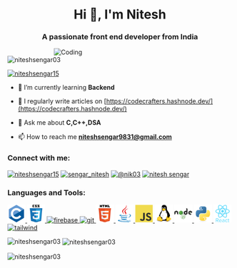 <h1 align="center">Hi 👋, I'm Nitesh</h1>
<h3 align="center">A passionate front end developer from India</h3>
<img align="right" alt="Coding" width="400" src="https://imgs.search.brave.com/i8w1UTNyQbUZEBssSIb2chfFqWvN88THXcROQ_reybY/rs:fit:860:0:0/g:ce/aHR0cHM6Ly90aHVt/YnMuZHJlYW1zdGlt/ZS5jb20vYi9wcm9n/cmFtbWVyLWNhcnRv/b24tY2hhcmFjdGVy/LXZlY3Rvci1pbGx1/c3RyYXRpb24tc3Vw/ZXItcHJvZmVzc2lv/bmFsLXByb2plY3Qt/bWFuYWdlci1mdW5u/eS1wZXJzb24teW9n/YS1wb3NlLTk3MjY1/OTk3LmpwZw">
<p align="left"> <img src="https://komarev.com/ghpvc/?username=niteshsengar03&label=Profile%20views&color=0e75b6&style=flat" alt="niteshsengar03" /> </p>

<p align="left"> <a href="https://twitter.com/niteshsengar15" target="blank"><img src="https://img.shields.io/twitter/follow/niteshsengar15?logo=twitter&style=for-the-badge" alt="niteshsengar15" /></a> </p>

- 🌱 I’m currently learning **Backend**

- 📝 I regularly write articles on [https://codecrafters.hashnode.dev/](https://codecrafters.hashnode.dev/)

- 💬 Ask me about **C,C++,DSA**

- 📫 How to reach me **niteshsengar9831@gmail.com**

<h3 align="left">Connect with me:</h3>
<p align="left">
<a href="https://twitter.com/niteshsengar15" target="blank"><img align="center" src="https://raw.githubusercontent.com/rahuldkjain/github-profile-readme-generator/master/src/images/icons/Social/twitter.svg" alt="niteshsengar15" height="30" width="40" /></a>
<a href="https://instagram.com/sengar_nitesh" target="blank"><img align="center" src="https://raw.githubusercontent.com/rahuldkjain/github-profile-readme-generator/master/src/images/icons/Social/instagram.svg" alt="sengar_nitesh" height="30" width="40" /></a>
<a href="https://hashnode.com/@nik03" target="blank"><img align="center" src="https://raw.githubusercontent.com/rahuldkjain/github-profile-readme-generator/master/src/images/icons/Social/hashnode.svg" alt="@nik03" height="30" width="40" /></a>
<a href="https://www.youtube.com/c/nitesh sengar" target="blank"><img align="center" src="https://raw.githubusercontent.com/rahuldkjain/github-profile-readme-generator/master/src/images/icons/Social/youtube.svg" alt="nitesh sengar" height="30" width="40" /></a>
</p>

<h3 align="left">Languages and Tools:</h3>
<p align="left"> <a href="https://www.cprogramming.com/" target="_blank" rel="noreferrer"> <img src="https://raw.githubusercontent.com/devicons/devicon/master/icons/c/c-original.svg" alt="c" width="40" height="40"/> </a> <a href="https://www.w3schools.com/css/" target="_blank" rel="noreferrer"> <img src="https://raw.githubusercontent.com/devicons/devicon/master/icons/css3/css3-original-wordmark.svg" alt="css3" width="40" height="40"/> </a> <a href="https://firebase.google.com/" target="_blank" rel="noreferrer"> <img src="https://www.vectorlogo.zone/logos/firebase/firebase-icon.svg" alt="firebase" width="40" height="40"/> </a> <a href="https://git-scm.com/" target="_blank" rel="noreferrer"> <img src="https://www.vectorlogo.zone/logos/git-scm/git-scm-icon.svg" alt="git" width="40" height="40"/> </a> <a href="https://www.w3.org/html/" target="_blank" rel="noreferrer"> <img src="https://raw.githubusercontent.com/devicons/devicon/master/icons/html5/html5-original-wordmark.svg" alt="html5" width="40" height="40"/> </a> <a href="https://www.java.com" target="_blank" rel="noreferrer"> <img src="https://raw.githubusercontent.com/devicons/devicon/master/icons/java/java-original.svg" alt="java" width="40" height="40"/> </a> <a href="https://developer.mozilla.org/en-US/docs/Web/JavaScript" target="_blank" rel="noreferrer"> <img src="https://raw.githubusercontent.com/devicons/devicon/master/icons/javascript/javascript-original.svg" alt="javascript" width="40" height="40"/> </a> <a href="https://www.linux.org/" target="_blank" rel="noreferrer"> <img src="https://raw.githubusercontent.com/devicons/devicon/master/icons/linux/linux-original.svg" alt="linux" width="40" height="40"/> </a> <a href="https://nodejs.org" target="_blank" rel="noreferrer"> <img src="https://raw.githubusercontent.com/devicons/devicon/master/icons/nodejs/nodejs-original-wordmark.svg" alt="nodejs" width="40" height="40"/> </a> <a href="https://www.python.org" target="_blank" rel="noreferrer"> <img src="https://raw.githubusercontent.com/devicons/devicon/master/icons/python/python-original.svg" alt="python" width="40" height="40"/> </a> <a href="https://reactjs.org/" target="_blank" rel="noreferrer"> <img src="https://raw.githubusercontent.com/devicons/devicon/master/icons/react/react-original-wordmark.svg" alt="react" width="40" height="40"/> </a> <a href="https://tailwindcss.com/" target="_blank" rel="noreferrer"> <img src="https://www.vectorlogo.zone/logos/tailwindcss/tailwindcss-icon.svg" alt="tailwind" width="40" height="40"/> </a> </p>

<p><img align="left" src="https://github-readme-stats.vercel.app/api/top-langs?username=niteshsengar03&show_icons=true&locale=en&layout=compact" alt="niteshsengar03" /></p>

<p>&nbsp;<img align="center" src="https://github-readme-stats.vercel.app/api?username=niteshsengar03&show_icons=true&locale=en" alt="niteshsengar03" /></p>

<p><img align="center" src="https://github-readme-streak-stats.herokuapp.com/?user=niteshsengar03&" alt="niteshsengar03" /></p>
